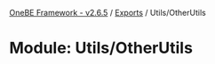 [OneBE Framework - v2.6.5](../README.md) / [Exports](../modules.md) / Utils/OtherUtils

# Module: Utils/OtherUtils
